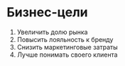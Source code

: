 # Бизнес-цели

1. Увеличить долю рынка
2. Повысить лояльность к бренду
3. Снизить маркетинговые затраты
4. Лучше понимать своего клиента
